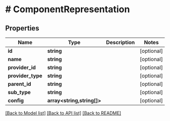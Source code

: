 # # ComponentRepresentation

## Properties

Name | Type | Description | Notes
------------ | ------------- | ------------- | -------------
**id** | **string** |  | [optional]
**name** | **string** |  | [optional]
**provider_id** | **string** |  | [optional]
**provider_type** | **string** |  | [optional]
**parent_id** | **string** |  | [optional]
**sub_type** | **string** |  | [optional]
**config** | **array<string,string[]>** |  | [optional]

[[Back to Model list]](../../README.md#models) [[Back to API list]](../../README.md#endpoints) [[Back to README]](../../README.md)
